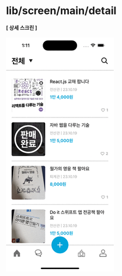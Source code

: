 # lib/screen/main/detail

<b>[ 상세 스크린 ]</b>
<br />
<br />
<img src="https://github.com/team-ilpalsam/Flutter_DaelimMarket/blob/main/readme/main/detail.gif" width="auto" height="640px">
